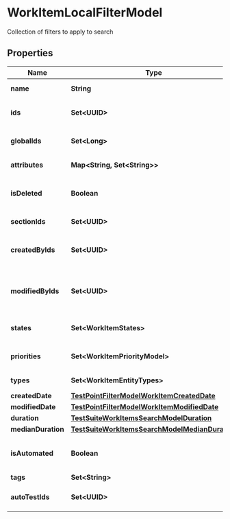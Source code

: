 

# WorkItemLocalFilterModel

Collection of filters to apply to search

## Properties

| Name | Type | Description | Notes |
|------------ | ------------- | ------------- | -------------|
|**name** | **String** | Name of work item |  [optional] |
|**ids** | **Set&lt;UUID&gt;** | Specifies a work item unique IDs to search for |  [optional] |
|**globalIds** | **Set&lt;Long&gt;** | Collection of global (integer) identifiers |  [optional] |
|**attributes** | **Map&lt;String, Set&lt;String&gt;&gt;** | Custom attributes of work item |  [optional] |
|**isDeleted** | **Boolean** | Is result must consist of only actual/deleted work items |  [optional] |
|**sectionIds** | **Set&lt;UUID&gt;** | Collection of section identifiers |  [optional] |
|**createdByIds** | **Set&lt;UUID&gt;** | Collection of identifiers of users who created work item |  [optional] |
|**modifiedByIds** | **Set&lt;UUID&gt;** | Collection of identifiers of users who applied last modification to work item |  [optional] |
|**states** | **Set&lt;WorkItemStates&gt;** | Collection of states of work item |  [optional] |
|**priorities** | **Set&lt;WorkItemPriorityModel&gt;** | Collection of priorities of work item |  [optional] |
|**types** | **Set&lt;WorkItemEntityTypes&gt;** | Collection of types of work item |  [optional] |
|**createdDate** | [**TestPointFilterModelWorkItemCreatedDate**](TestPointFilterModelWorkItemCreatedDate.md) |  |  [optional] |
|**modifiedDate** | [**TestPointFilterModelWorkItemModifiedDate**](TestPointFilterModelWorkItemModifiedDate.md) |  |  [optional] |
|**duration** | [**TestSuiteWorkItemsSearchModelDuration**](TestSuiteWorkItemsSearchModelDuration.md) |  |  [optional] |
|**medianDuration** | [**TestSuiteWorkItemsSearchModelMedianDuration**](TestSuiteWorkItemsSearchModelMedianDuration.md) |  |  [optional] |
|**isAutomated** | **Boolean** | Is result must consist of only manual/automated work items |  [optional] |
|**tags** | **Set&lt;String&gt;** | Collection of tags |  [optional] |
|**autoTestIds** | **Set&lt;UUID&gt;** | Collection of identifiers of linked autotests |  [optional] |



